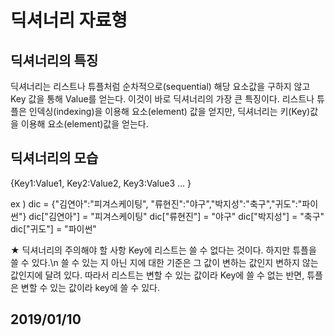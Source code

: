 # 딕셔너리 자료형 

## 딕셔너리의 특징
딕셔너리는 리스트나 튜플처럼 순차적으로(sequential) 해당 요소값을 구하지 않고 Key 값을 통해 Value를 얻는다. 이것이 바로 딕셔너리의 가장 큰 특징이다. 
리스트나 튜플은 인덱싱(indexing)을 이용해 요소(element) 값을 얻지만, 딕셔너리는 키(Key)값을 이용해 요소(element)값을 얻는다. 

## 딕셔너리의 모습
{Key1:Value1, Key2:Value2, Key3:Value3 ... }

ex ) dic = {"김연아":"피겨스케이팅", "류현진":"야구","박지성":"축구","귀도":"파이썬"} 
    dic["김연아"] = "피겨스케이팅"
    dic["류현진"] = "야구"
    dic["박지성"] = "축구"
    dic["귀도"] = "파이썬"
    
★ 딕셔너리의 주의해야 할 사항
  Key에 리스트는 쓸 수 없다는 것이다. 하지만 튜플을 쓸 수 있다.\n
  쓸 수 있는 지 아닌 지에 대한 기준은 그 값이 변하는 값인지 변하지 않는 값인지에 달려 있다.
  따라서 리스트는 변할 수 있는 값이라 Key에 쓸 수 없는 반면, 튜플은 변할 수 있는 값이라 key에 쓸 수 있다. 
  
  
  ## 2019/01/10
